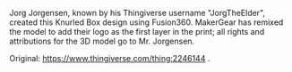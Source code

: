 Jorg Jorgensen, known by his Thingiverse username "JorgTheElder", created this Knurled Box design using Fusion360.  MakerGear has remixed the model to add their logo as the first layer in the print; all rights and attributions for the 3D model go to Mr. Jorgensen.

Original: https://www.thingiverse.com/thing:2246144 .
